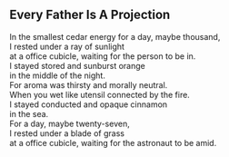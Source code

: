 Every Father Is A Projection
----------------------------
In the smallest cedar energy for a day, maybe thousand,  
I rested under a ray of sunlight  
at a office cubicle, waiting for the person to be in.  
I stayed stored and sunburst orange  
in the middle of the night.  
For aroma was thirsty and morally neutral.  
When you wet like utensil connected by the fire.  
I stayed conducted and opaque cinnamon  
in the sea.  
For a day, maybe twenty-seven,  
I rested under a blade of grass  
at a office cubicle, waiting for the astronaut to be amid.  
